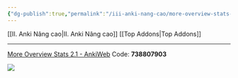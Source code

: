 ```yaml
---
{"dg-publish":true,"permalink":"/iii-anki-nang-cao/more-overview-stats-2-1/"}
---
```


[[II. Anki Nâng cao\|II. Anki Nâng cao]]
[[Top Addons\|Top Addons]]
___
[More Overview Stats 2.1 - AnkiWeb](https://ankiweb.net/shared/info/738807903)
Code: **738807903**

![](https://i.imgur.com/zAhOMG4.png)
